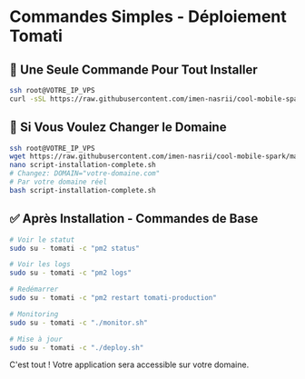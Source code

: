 # Commandes Simples - Déploiement Tomati

## 🚀 Une Seule Commande Pour Tout Installer

```bash
ssh root@VOTRE_IP_VPS
curl -sSL https://raw.githubusercontent.com/imen-nasrii/cool-mobile-spark/main/script-installation-complete.sh | bash
```

## 🔧 Si Vous Voulez Changer le Domaine

```bash
ssh root@VOTRE_IP_VPS
wget https://raw.githubusercontent.com/imen-nasrii/cool-mobile-spark/main/script-installation-complete.sh
nano script-installation-complete.sh
# Changez: DOMAIN="votre-domaine.com" 
# Par votre domaine réel
bash script-installation-complete.sh
```

## ✅ Après Installation - Commandes de Base

```bash
# Voir le statut
sudo su - tomati -c "pm2 status"

# Voir les logs
sudo su - tomati -c "pm2 logs"

# Redémarrer
sudo su - tomati -c "pm2 restart tomati-production"

# Monitoring
sudo su - tomati -c "./monitor.sh"

# Mise à jour
sudo su - tomati -c "./deploy.sh"
```

C'est tout ! Votre application sera accessible sur votre domaine.